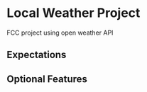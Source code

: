 # Local Weather Project

FCC project using open weather API

## Expectations


## Optional Features
